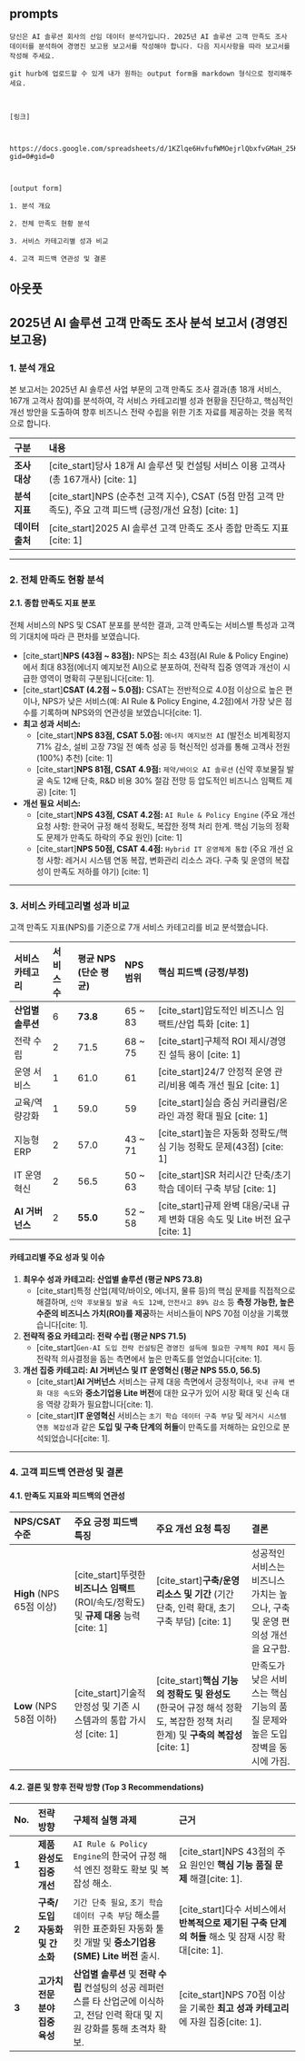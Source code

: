 ## prompts

```
당신은 AI 솔루션 회사의 선임 데이터 분석가입니다. 2025년 AI 솔루션 고객 만족도 조사 데이터를 분석하여 경영진 보고용 보고서를 작성해야 합니다. 다음 지시사항을 따라 보고서를 작성해 주세요.

git hurb에 업로드할 수 있게 내가 원하는 output form을 markdown 형식으로 정리해주세요.



[링크]



https://docs.google.com/spreadsheets/d/1KZlqe6HvfufWMOejrlQbxfvGMaH_25KUrYMoUsJZQxQ/edit?gid=0#gid=0



[output form]

1. 분석 개요

2. 전체 만족도 현황 분석

3. 서비스 카테고리별 성과 비교

4. 고객 피드백 연관성 및 결론
```

## 아웃풋


## 2025년 AI 솔루션 고객 만족도 조사 분석 보고서 (경영진 보고용)

### 1. 분석 개요

본 보고서는 2025년 AI 솔루션 사업 부문의 고객 만족도 조사 결과(총 18개 서비스, 167개 고객사 참여)를 분석하여, 각 서비스 카테고리별 성과 현황을 진단하고, 핵심적인 개선 방안을 도출하여 향후 비즈니스 전략 수립을 위한 기초 자료를 제공하는 것을 목적으로 합니다.

| 구분 | 내용 |
| :--- | :--- |
| **조사 대상** | [cite_start]당사 18개 AI 솔루션 및 컨설팅 서비스 이용 고객사 (총 167개사) [cite: 1] |
| **분석 지표** | [cite_start]NPS (순추천 고객 지수), CSAT (5점 만점 고객 만족도), 주요 고객 피드백 (긍정/개선 요청) [cite: 1] |
| **데이터 출처** | [cite_start]2025 AI 솔루션 고객 만족도 조사 종합 만족도 지표 [cite: 1] |

---

### 2. 전체 만족도 현황 분석

#### 2.1. 종합 만족도 지표 분포

전체 서비스의 NPS 및 CSAT 분포를 분석한 결과, 고객 만족도는 서비스별 특성과 고객의 기대치에 따라 큰 편차를 보였습니다.

* [cite_start]**NPS (43점 ~ 83점):** NPS는 최소 43점(AI Rule & Policy Engine)에서 최대 83점(에너지 예지보전 AI)으로 분포하여, 전략적 집중 영역과 개선이 시급한 영역이 명확히 구분됩니다[cite: 1].
* [cite_start]**CSAT (4.2점 ~ 5.0점):** CSAT는 전반적으로 4.0점 이상으로 높은 편이나, NPS가 낮은 서비스(예: AI Rule & Policy Engine, 4.2점)에서 가장 낮은 점수를 기록하며 NPS와의 연관성을 보였습니다[cite: 1].
* **최고 성과 서비스:**
    * [cite_start]**NPS 83점, CSAT 5.0점:** `에너지 예지보전 AI` (발전소 비계획정지 71% 감소, 설비 고장 73일 전 예측 성공 등 혁신적인 성과를 통해 고객사 전원(100%) 추천) [cite: 1]
    * [cite_start]**NPS 81점, CSAT 4.9점:** `제약/바이오 AI 솔루션` (신약 후보물질 발굴 속도 12배 단축, R&D 비용 30% 절감 전망 등 압도적인 비즈니스 임팩트 제공) [cite: 1]
* **개선 필요 서비스:**
    * [cite_start]**NPS 43점, CSAT 4.2점:** `AI Rule & Policy Engine` (주요 개선 요청 사항: 한국어 규정 해석 정확도, 복잡한 정책 처리 한계. 핵심 기능의 정확도 문제가 만족도 하락의 주요 원인) [cite: 1]
    * [cite_start]**NPS 50점, CSAT 4.4점:** `Hybrid IT 운영체계 통합` (주요 개선 요청 사항: 레거시 시스템 연동 복잡, 변화관리 리소스 과다. 구축 및 운영의 복잡성이 만족도 저하를 야기) [cite: 1]

---

### 3. 서비스 카테고리별 성과 비교

고객 만족도 지표(NPS)를 기준으로 7개 서비스 카테고리를 비교 분석했습니다.

| 서비스 카테고리 | 서비스 수 | 평균 NPS (단순 평균) | NPS 범위 | 핵심 피드백 (긍정/부정) |
| :--- | :--- | :--- | :--- | :--- |
| **산업별 솔루션** | 6 | **73.8** | 65 ~ 83 | [cite_start]압도적인 비즈니스 임팩트/산업 특화 [cite: 1] |
| 전략 수립 | 2 | 71.5 | 68 ~ 75 | [cite_start]구체적 ROI 제시/경영진 설득 용이 [cite: 1] |
| 운영 서비스 | 1 | 61.0 | 61 | [cite_start]24/7 안정적 운영 관리/비용 예측 개선 필요 [cite: 1] |
| 교육/역량강화 | 1 | 59.0 | 59 | [cite_start]실습 중심 커리큘럼/온라인 과정 확대 필요 [cite: 1] |
| 지능형 ERP | 2 | 57.0 | 43 ~ 71 | [cite_start]높은 자동화 정확도/핵심 기능 정확도 문제(43점) [cite: 1] |
| IT 운영혁신 | 2 | 56.5 | 50 ~ 63 | [cite_start]SR 처리시간 단축/초기 학습 데이터 구축 부담 [cite: 1] |
| **AI 거버넌스** | 2 | **55.0** | 52 ~ 58 | [cite_start]규제 완벽 대응/국내 규제 변화 대응 속도 및 Lite 버전 요구 [cite: 1] |

#### 카테고리별 주요 성과 및 이슈

1.  **최우수 성과 카테고리: 산업별 솔루션 (평균 NPS 73.8)**
    * [cite_start]특정 산업(제약/바이오, 에너지, 물류 등)의 핵심 문제를 직접적으로 해결하며, `신약 후보물질 발굴 속도 12배`, `안전사고 89% 감소` 등 **측정 가능한, 높은 수준의 비즈니스 가치(ROI)를 제공**하는 서비스들이 NPS 70점 이상을 기록했습니다[cite: 1].
2.  **전략적 중요 카테고리: 전략 수립 (평균 NPS 71.5)**
    * [cite_start]`Gen-AI 도입 전략 컨설팅`은 `경영진 설득에 필요한 구체적 ROI 제시` 등 전략적 의사결정을 돕는 측면에서 높은 만족도를 얻었습니다[cite: 1].
3.  **개선 집중 카테고리: AI 거버넌스 및 IT 운영혁신 (평균 NPS 55.0, 56.5)**
    * [cite_start]**AI 거버넌스** 서비스는 규제 대응 측면에서 긍정적이나, `국내 규제 변화 대응 속도`와 **중소기업용 Lite 버전**에 대한 요구가 있어 시장 확대 및 신속 대응 역량 강화가 필요합니다[cite: 1].
    * [cite_start]**IT 운영혁신** 서비스는 `초기 학습 데이터 구축 부담` 및 `레거시 시스템 연동 복잡성`과 같은 **도입 및 구축 단계의 허들**이 만족도를 저해하는 요인으로 분석되었습니다[cite: 1].

---

### 4. 고객 피드백 연관성 및 결론

#### 4.1. 만족도 지표와 피드백의 연관성

| NPS/CSAT 수준 | 주요 긍정 피드백 특징 | 주요 개선 요청 특징 | 결론 |
| :--- | :--- | :--- | :--- |
| **High** (NPS 65점 이상) | [cite_start]뚜렷한 **비즈니스 임팩트** (ROI/속도/정확도) 및 **규제 대응** 능력 [cite: 1] | [cite_start]**구축/운영 리소스 및 기간** (기간 단축, 인력 확대, 초기 구축 부담) [cite: 1] | 성공적인 서비스는 비즈니스 가치는 높으나, 구축 및 운영 편의성 개선을 요구함. |
| **Low** (NPS 58점 이하) | [cite_start]기술적 안정성 및 기존 시스템과의 통합 가시성 [cite: 1] | [cite_start]**핵심 기능의 정확도 및 완성도** (한국어 규정 해석 정확도, 복잡한 정책 처리 한계) 및 **구축의 복잡성** [cite: 1] | 만족도가 낮은 서비스는 핵심 기능의 품질 문제와 높은 도입 장벽을 동시에 가짐. |

#### 4.2. 결론 및 향후 전략 방향 (Top 3 Recommendations)

| No. | 전략 방향 | 구체적 실행 과제 | 근거 |
| :--- | :--- | :--- | :--- |
| **1** | **제품 완성도 집중 개선** | `AI Rule & Policy Engine`의 한국어 규정 해석 엔진 정확도 확보 및 복잡성 해소. | [cite_start]NPS 43점의 주요 원인인 **핵심 기능 품질 문제** 해결[cite: 1]. |
| **2** | **구축/도입 자동화 및 간소화** | `기간 단축 필요`, `초기 학습 데이터 구축 부담` 해소를 위한 표준화된 자동화 툴킷 개발 및 **중소기업용(SME) Lite 버전** 출시. | [cite_start]다수 서비스에서 **반복적으로 제기된 구축 단계의 허들** 해소 및 잠재 시장 확대[cite: 1]. |
| **3** | **고가치 전문 분야 집중 육성** | **산업별 솔루션** 및 **전략 수립** 컨설팅의 성공 레퍼런스를 타 산업군에 이식하고, 전담 인력 확대 및 지원 강화를 통해 초격차 확보. | [cite_start]NPS 70점 이상을 기록한 **최고 성과 카테고리**에 자원 집중[cite: 1]. |


